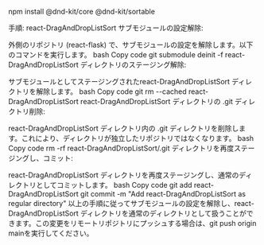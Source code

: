 npm install @dnd-kit/core @dnd-kit/sortable


手順:
react-DragAndDropListSort サブモジュールの設定解除:

外側のリポジトリ (react-flask) で、サブモジュールの設定を解除します。以下のコマンドを実行します。
bash
Copy code
git submodule deinit -f react-DragAndDropListSort
ディレクトリのステージング解除:

サブモジュールとしてステージングされたreact-DragAndDropListSort ディレクトリを解除します。
bash
Copy code
git rm --cached react-DragAndDropListSort
react-DragAndDropListSort ディレクトリの .git ディレクトリ削除:

react-DragAndDropListSort ディレクトリ内の .git ディレクトリを削除します。これにより、ディレクトリが独立したリポジトリではなくなります。
bash
Copy code
rm -rf react-DragAndDropListSort/.git
ディレクトリを再度ステージングし、コミット:

react-DragAndDropListSort ディレクトリを再度ステージングし、通常のディレクトリとしてコミットします。
bash
Copy code
git add react-DragAndDropListSort
git commit -m "Add react-DragAndDropListSort as regular directory"
以上の手順に従ってサブモジュールの設定を解除し、react-DragAndDropListSort ディレクトリを通常のディレクトリとして扱うことができます。この変更をリモートリポジトリにプッシュする場合は、git push origin mainを実行してください。





